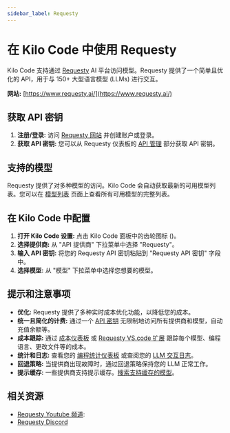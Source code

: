 ```yaml
---
sidebar_label: Requesty
---
```


# 在 Kilo Code 中使用 Requesty

Kilo Code 支持通过 [Requesty](https://www.requesty.ai/) AI 平台访问模型。Requesty 提供了一个简单且优化的 API，用于与 150+ 大型语言模型 (LLMs) 进行交互。

**网站:** [https://www.requesty.ai/](https://www.requesty.ai/)

## 获取 API 密钥

1. **注册/登录:** 访问 [Requesty 网站](https://www.requesty.ai/) 并创建账户或登录。
2. **获取 API 密钥:** 您可以从 Requesty 仪表板的 [API 管理](https://app.requesty.ai/manage-api) 部分获取 API 密钥。

## 支持的模型

Requesty 提供了对多种模型的访问。Kilo Code 会自动获取最新的可用模型列表。您可以在 [模型列表](https://app.requesty.ai/router/list) 页面上查看所有可用模型的完整列表。

## 在 Kilo Code 中配置

1. **打开 Kilo Code 设置:** 点击 Kilo Code 面板中的齿轮图标 (<Codicon name="gear" />)。
2. **选择提供商:** 从 "API 提供商" 下拉菜单中选择 "Requesty"。
3. **输入 API 密钥:** 将您的 Requesty API 密钥粘贴到 "Requesty API 密钥" 字段中。
4. **选择模型:** 从 "模型" 下拉菜单中选择您想要的模型。

## 提示和注意事项

- **优化:** Requesty 提供了多种实时成本优化功能，以降低您的成本。
- **统一且简化的计费:** 通过一个 [API 密钥](https://app.requesty.ai/manage-api) 无限制地访问所有提供商和模型，自动充值余额等。
- **成本跟踪:** 通过 [成本仪表板](https://app.requesty.ai/cost-management) 或 [Requesty VS.code 扩展](https://marketplace.visualstudio.com/items?itemName=Requesty.requesty) 跟踪每个模型、编程语言、更改文件等的成本。
- **统计和日志:** 查看您的 [编程统计仪表板](https://app.requesty.ai/usage-stats) 或查阅您的 [LLM 交互日志](https://app.requesty.ai/logs)。
- **回退策略:** 当提供商出现故障时，通过回退策略保持您的 LLM 正常工作。
- **提示缓存:** 一些提供商支持提示缓存。[搜索支持缓存的模型](https://app.requesty.ai/router/list)。

## 相关资源

- [Requesty Youtube 频道](https://www.youtube.com/@requestyAI):
- [Requesty Discord](https://requesty.ai/discord)